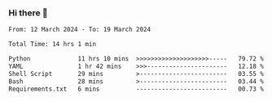 ### Hi there 👋

<!--
**ututono/ututono** is a ✨ _special_ ✨ repository because its `README.md` (this file) appears on your GitHub profile.

Here are some ideas to get you started:

- 🔭 I’m currently working on ...
- 🌱 I’m currently learning ...
- 👯 I’m looking to collaborate on ...
- 🤔 I’m looking for help with ...
- 💬 Ask me about ...
- 📫 How to reach me: ...
- 😄 Pronouns: ...
- ⚡ Fun fact: ...
-->



<!--START_SECTION:waka-->

```txt
From: 12 March 2024 - To: 19 March 2024

Total Time: 14 hrs 1 min

Python             11 hrs 10 mins  >>>>>>>>>>>>>>>>>>>>-----   79.72 %
YAML               1 hr 42 mins    >>>----------------------   12.18 %
Shell Script       29 mins         >------------------------   03.55 %
Bash               28 mins         >------------------------   03.44 %
Requirements.txt   6 mins          -------------------------   00.73 %
```

<!--END_SECTION:waka-->
